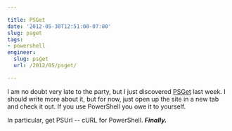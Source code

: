 ```yaml
---

title: PSGet
date: '2012-05-30T12:51:00-07:00'
slug: psget
tags:
- powershell
engineer:
  slug: psget
  url: /2012/05/psget/

---
```


I am no doubt very late to the party, but I just discovered [PSGet](http://psget.net/) last week. I should write more about it, but for now, just open up the site in a new tab and check it out. If you use PowerShell you owe it to yourself.

In particular, get PSUrl -- cURL for PowerShell. ***Finally.***
